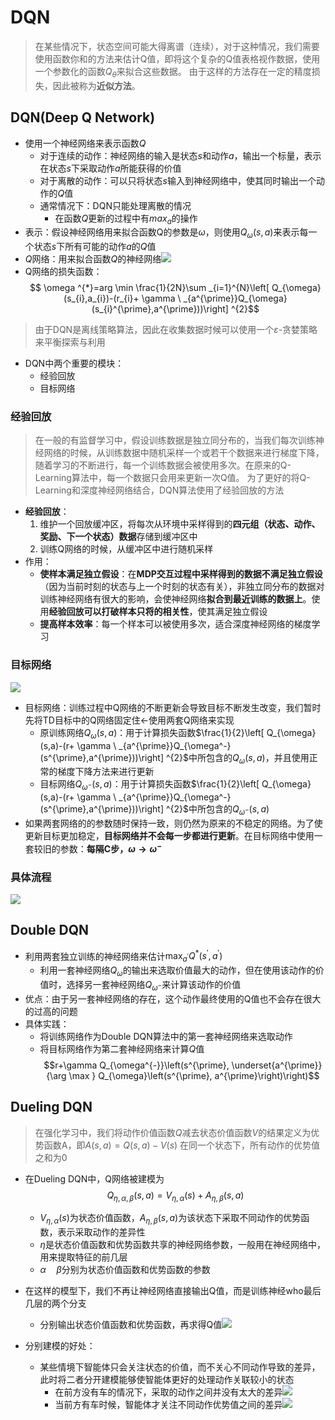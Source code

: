 # DQN
> 在某些情况下，状态空间可能大得离谱（连续），对于这种情况，我们需要使用函数你和的方法来估计Q值，即将这个复杂的Q值表格视作数据，使用一个参数化的函数$Q_\theta$来拟合这些数据。
> 由于这样的方法存在一定的精度损失，因此被称为**近似方法**。

## DQN(Deep Q Network)
- 使用一个神经网络来表示函数$Q$
	- 对于连续的动作：神经网络的输入是状态$s$和动作$a$，输出一个标量，表示在状态$s$下采取动作$a$所能获得的价值
	- 对于离散的动作：可以只将状态$s$输入到神经网络中，使其同时输出一个动作的$Q$值
	- 通常情况下：DQN只能处理离散的情况
		- 在函数$Q$更新的过程中有$max_a$的操作
- 表示：假设神经网络用来拟合函数Q的参数是$\omega$，则使用$Q_\omega(s,a)$来表示每一个状态$s$下所有可能的动作$a$的$Q$值
- $Q$网络：用来拟合函数$Q$的神经网络![](https://jiunian-pic-1310185536.cos.ap-nanjing.myqcloud.com/picgo%2F20221215211623.png)
- Q网络的损失函数：$$ \omega ^{*}=arg \min \frac{1}{2N}\sum _{i=1}^{N}\left[ Q_{\omega}(s_{i},a_{i})-(r_{i}+ \gamma \ _{a^{\prime}}Q_{\omega}(s_{i}^{\prime},a^{\prime}))\right] ^{2}$$
> 由于DQN是离线策略算法，因此在收集数据时候可以使用一个$\varepsilon$-贪婪策略来平衡探索与利用
- DQN中两个重要的模块：
	- 经验回放
	- 目标网络
### 经验回放
> 在一般的有监督学习中，假设训练数据是独立同分布的，当我们每次训练神经网络的时候，从训练数据中随机采样一个或若干个数据来进行梯度下降，随着学习的不断进行，每一个训练数据会被使用多次。在原来的Q-Learning算法中，每一个数据只会用来更新一次Q值。
> 为了更好的将Q-Learning和深度神经网络结合，DQN算法使用了经验回放的方法
- **经验回放**：
	1. 维护一个回放缓冲区，将每次从环境中采样得到的**四元组（状态、动作、奖励、下一个状态）数据**存储到缓冲区中
	2. 训练Q网络的时候，从缓冲区中进行随机采样
- 作用：
	- **使样本满足独立假设**：在**MDP交互过程中采样得到的数据不满足独立假设**（因为当前时刻的状态与上一个时刻的状态有关），非独立同分布的数据对训练神经网络有很大的影响，会使神经网络**拟合到最近训练的数据上**。使用**经验回放可以打破样本只将的相关性**，使其满足独立假设
	- **提高样本效率**：每一个样本可以被使用多次，适合深度神经网络的梯度学习

### 目标网络
![](https://jiunian-pic-1310185536.cos.ap-nanjing.myqcloud.com/picgo%2F20221215213406.png)
- 目标网络：训练过程中Q网络的不断更新会导致目标不断发生改变，我们暂时先将TD目标中的Q网络固定住$\leftarrow$使用两套Q网络来实现
	- 原训练网络$Q_\omega(s,a)$：用于计算损失函数$\frac{1}{2}\left[ Q_{\omega}(s,a)-(r+ \gamma \ _{a^{\prime}}Q_{\omega^-}(s^{\prime},a^{\prime}))\right] ^{2}$中所包含的$Q_\omega(s,a)$，并且使用正常的梯度下降方法来进行更新
	- 目标网络$Q_{\omega^-}(s,a)$：用于计算损失函数$\frac{1}{2}\left[ Q_{\omega}(s,a)-(r+ \gamma \ _{a^{\prime}}Q_{\omega^-}(s^{\prime},a^{\prime}))\right] ^{2}$中所包含的$Q_{\omega^-}(s,a)$
- 如果两套网络的的参数随时保持一致，则仍然为原来的不稳定的网络。为了使更新目标更加稳定，**目标网络并不会每一步都进行更新**。在目标网络中使用一套较旧的参数：**每隔C步，$\omega\rightarrow \omega^-$**

### 具体流程
![](https://jiunian-pic-1310185536.cos.ap-nanjing.myqcloud.com/picgo%2F20221215214023.png)
## Double DQN
- 利用两套独立训练的神经网络来估计$\max_{a^\prime}Q^*(s^\prime, a^\prime)$
	- 利用一套神经网络$Q_\omega$的输出来选取价值最大的动作，但在使用该动作的价值时，选择另一套神经网络$Q_{\omega^-}$来计算该动作的价值
- 优点：由于另一套神经网络的存在，这个动作最终使用的Q值也不会存在很大的过高的问题
- 具体实践：
	- 将训练网络作为Double DQN算法中的第一套神经网络来选取动作
	- 将目标网络作为第二套神经网络来计算$Q$值$$r+\gamma Q_{\omega^{-}}\left(s^{\prime}, \underset{a^{\prime}}{\arg \max } Q_{\omega}\left(s^{\prime}, a^{\prime}\right)\right)$$

## Dueling DQN
> 在强化学习中，我们将动作价值函数$Q$减去状态价值函数$V$的结果定义为优势函数A，即$A(s,a)=Q(s,a)-V(s)$
> 在同一个状态下，所有动作的优势值之和为0
- 在Dueling DQN中，Q网络被建模为$$Q_{\eta, \alpha, \beta}(s, a)=V_{\eta, \alpha}(s)+A_{\eta, \beta}(s, a)$$
	- $V_{\eta, \alpha}(s)$为状态价值函数，$A_{\eta, \beta}(s, a)$为该状态下采取不同动作的优势函数，表示采取动作的差异性
	- $\eta$是状态价值函数和优势函数共享的神经网络参数，一般用在神经网络中，用来提取特征的前几层
	- $\alpha\quad\beta$分别为状态价值函数和优势函数的参数
- 在这样的模型下，我们不再让神经网络直接输出Q值，而是训练神经who最后几层的两个分支
	- 分别输出状态价值函数和优势函数，再求得Q值![](https://jiunian-pic-1310185536.cos.ap-nanjing.myqcloud.com/picgo%2F20221227153232.png)

- 分别建模的好处：
	- 某些情境下智能体只会关注状态的价值，而不关心不同动作导致的差异，此时将二者分开建模能够使智能体更好的处理动作关联较小的状态
		- 在前方没有车的情况下，采取的动作之间并没有太大的差异![](https://jiunian-pic-1310185536.cos.ap-nanjing.myqcloud.com/picgo%2F20221227153128.png)
		- 当前方有车时候，智能体才关注不同动作优势值之间的差异![](https://jiunian-pic-1310185536.cos.ap-nanjing.myqcloud.com/picgo%2F20221227153212.png)
